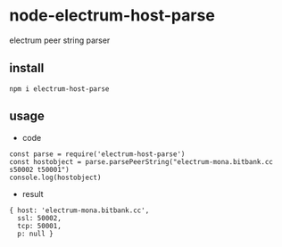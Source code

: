 # node-electrum-host-parse

electrum peer string parser

## install

```
npm i electrum-host-parse
```

## usage

* code

```
const parse = require('electrum-host-parse')
const hostobject = parse.parsePeerString("electrum-mona.bitbank.cc s50002 t50001")
console.log(hostobject)
```

* result

```
{ host: 'electrum-mona.bitbank.cc',
  ssl: 50002,
  tcp: 50001,
  p: null }
```

